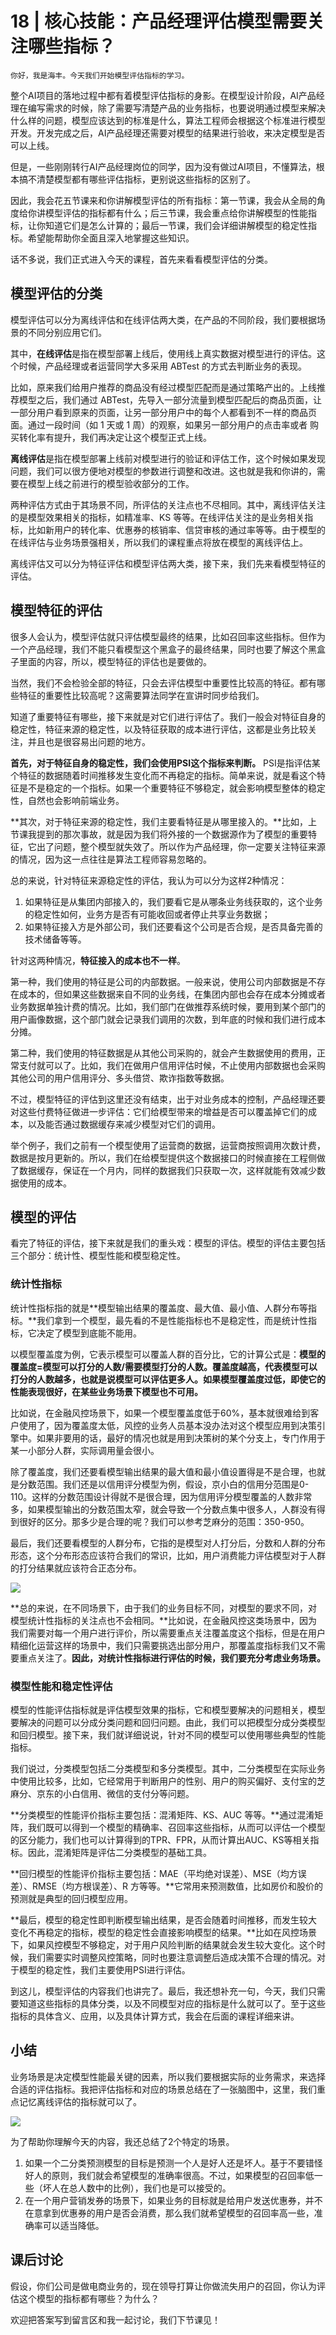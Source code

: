 # 18 | 核心技能：产品经理评估模型需要关注哪些指标？

    你好，我是海丰。今天我们开始模型评估指标的学习。

整个AI项目的落地过程中都有着模型评估指标的身影。在模型设计阶段，AI产品经理在编写需求的时候，除了需要写清楚产品的业务指标，也要说明通过模型来解决什么样的问题，模型应该达到的标准是什么，算法工程师会根据这个标准进行模型开发。开发完成之后，AI产品经理还需要对模型的结果进行验收，来决定模型是否可以上线。

但是，一些刚刚转行AI产品经理岗位的同学，因为没有做过AI项目，不懂算法，根本搞不清楚模型都有哪些评估指标，更别说这些指标的区别了。

因此，我会花五节课来和你讲解模型评估的所有指标：第一节课，我会从全局的角度给你讲模型评估的指标都有什么；后三节课，我会重点给你讲解模型的性能指标，让你知道它们是怎么计算的；最后一节课，我们会详细讲解模型的稳定性指标。希望能帮助你全面且深入地掌握这些知识。

话不多说，我们正式进入今天的课程，首先来看看模型评估的分类。

## 模型评估的分类

模型评估可以分为离线评估和在线评估两大类，在产品的不同阶段，我们要根据场景的不同分别应用它们。

其中，**在线评估**是指在模型部署上线后，使用线上真实数据对模型进行的评估。这个时候，产品经理或者运营同学大多采用 ABTest 的方式去判断业务的表现。

比如，原来我们给用户推荐的商品没有经过模型匹配而是通过策略产出的。上线推荐模型之后，我们通过 ABTest，先导入一部分流量到模型匹配后的商品页面，让一部分用户看到原来的页面，让另一部分用户中的每个人都看到不一样的商品页面。通过一段时间（如 1 天或 1 周）的观察，如果另一部分用户的点击率或者 购买转化率有提升，我们再决定让这个模型正式上线。

**离线评估**是指在模型部署上线前对模型进行的验证和评估工作，这个时候如果发现问题，我们可以很方便地对模型的参数进行调整和改进。这也就是我和你讲的，需要在模型上线之前进行的模型验收部分的工作。

两种评估方式由于其场景不同，所评估的关注点也不尽相同。其中，离线评估关注的是模型效果相关的指标，如精准率、KS 等等。在线评估关注的是业务相关指标，比如新用户的转化率、优惠券的核销率、信贷审核的通过率等等。由于模型的在线评估与业务场景强相关，所以我们的课程重点将放在模型的离线评估上。

离线评估又可以分为特征评估和模型评估两大类，接下来，我们先来看模型特征的评估。

## 模型特征的评估

很多人会认为，模型评估就只评估模型最终的结果，比如召回率这些指标。但作为一个产品经理，我们不能只看模型这个黑盒子的最终结果，同时也要了解这个黑盒子里面的内容，所以，模型特征的评估也是要做的。

当然，我们不会检验全部的特征，只会去评估模型中重要性比较高的特征。都有哪些特征的重要性比较高呢？这需要算法同学在宣讲时同步给我们。

知道了重要特征有哪些，接下来就是对它们进行评估了。我们一般会对特征自身的稳定性，特征来源的稳定性，以及特征获取的成本进行评估，这都是业务比较关注，并且也是很容易出问题的地方。

**首先，对于特征自身的稳定性，我们会使用PSI这个指标来判断。** PSI是指评估某个特征的数据随着时间推移发生变化而不再稳定的指标。简单来说，就是看这个特征是不是稳定的一个指标。如果一个重要特征不够稳定，就会影响模型整体的稳定性，自然也会影响前端业务。

**其次，对于特征来源的稳定性，我们主要看特征是从哪里接入的。**比如，上节课我提到的那次事故，就是因为我们将外接的一个数据源作为了模型的重要特征，它出了问题，整个模型就失效了。所以作为产品经理，你一定要关注特征来源的情况，因为这一点往往是算法工程师容易忽略的。

总的来说，针对特征来源稳定性的评估，我认为可以分为这样2种情况：

1.  如果特征是从集团内部接入的，我们要看它是从哪条业务线获取的，这个业务的稳定性如何，业务方是否有可能收回或者停止共享业务数据；
2.  如果特征接入方是外部公司，我们还要看这个公司是否合规，是否具备完善的技术储备等等。

针对这两种情况，**特征接入的成本也不一样**。

第一种，我们使用的特征是公司的内部数据。一般来说，使用公司内部数据是不存在成本的，但如果这些数据来自不同的业务线，在集团内部也会存在成本分摊或者业务数据单独计费的情况。比如，我们部门在做推荐系统时候，要用到某个部门的用户画像数据，这个部门就会记录我们调用的次数，到年底的时候和我们进行成本分摊。

第二种，我们使用的特征数据是从其他公司采购的，就会产生数据使用的费用，正常支付就可以了。比如，我们在做用户信用评估时候，不止使用内部数据也会采购其他公司的用户信用评分、多头借贷、欺诈指数等数据。

不过，模型特征的评估到这里还没有结束，出于对业务成本的控制，产品经理还要对这些付费特征做进一步评估：它们给模型带来的增益是否可以覆盖掉它们的成本，以及能否通过数据缓存来减少模型对它们的调用。

举个例子，我们之前有一个模型使用了运营商的数据，运营商按照调用次数计费，数据是按月更新的。所以，我们在给模型提供这个数据接口的时候直接在工程侧做了数据缓存，保证在一个月内，同样的数据我们只获取一次，这样就能有效减少数据使用的成本。

## 模型的评估

看完了特征的评估，接下来就是我们的重头戏：模型的评估。模型的评估主要包括三个部分：统计性、模型性能和模型稳定性。

### 统计性指标

统计性指标指的就是**模型输出结果的覆盖度、最大值、最小值、人群分布等指标。**我们拿到一个模型，最先看的不是性能指标也不是稳定性，而是统计性指标，它决定了模型到底能不能用。

以模型覆盖度为例，它表示模型可以覆盖人群的百分比，它的计算公式是：**模型的覆盖度=模型可以打分的人数/需要模型打分的人数。覆盖度越高，代表模型可以打分的人数越多，也就是说模型可以评估更多人。如果模型覆盖度过低，即使它的性能表现很好，在某些业务场景下模型也不可用。**

比如说，在金融风控场景下，如果一个模型覆盖度低于60%，基本就很难给到客户使用了，因为覆盖度太低，风控的业务人员基本没办法对这个模型应用到决策引擎中。如果非要用的话，最好的情况也就是用到决策树的某个分支上，专门作用于某一小部分人群，实际调用量会很小。

除了覆盖度，我们还要看模型输出结果的最大值和最小值设置得是不是合理，也就是分数范围。我们还是以信用评分模型为例，假设，京小白的信用分范围是0-110。这样的分数范围设计得就不是很合理，因为信用评分模型覆盖的人数非常多，如果模型输出的分数范围太窄，就会导致一个分数点集中很多人，人群没有得到很好的区分。那多少是合理的呢？我们可以参考芝麻分的范围：350-950。

最后，我们还要看模型的人群分布，它指的是模型对人打分后，分数和人群的分布形态，这个分布形态应该符合我们的常识，比如，用户消费能力评估模型对于人群的打分结果就应该符合正态分布。

![](https://static001.geekbang.org/resource/image/ab/99/abde1e426889fc4b8da6cc115858c099.jpeg)

**总的来说，在不同场景下，由于我们的业务目标不同，对模型的要求不同，对模型统计性指标的关注点也不会相同。**比如说，在金融风控这类场景中，因为我们需要对每一个用户进行评价，所以需要重点关注覆盖度这个指标，但是在用户精细化运营这样的场景中，我们只需要挑选出部分用户，那覆盖度指标我们又不需要重点关注了。**因此，对统计性指标进行评估的时候，我们要充分考虑业务场景。**

### 模型性能和稳定性评估

模型的性能评估指标就是评估模型效果的指标，它和模型要解决的问题相关，模型要解决的问题可以分成分类问题和回归问题。由此，我们可以把模型分成分类模型和回归模型。接下来，我们就详细说说，针对不同的模型可以使用哪些典型的性能指标。

我们说过，分类模型包括二分类模型和多分类模型。其中，二分类模型在实际业务中使用比较多，比如，它经常用于判断用户的性别、用户的购买偏好、支付宝的芝麻分、京东的小白信用、微信的支付分等问题。

**分类模型的性能评价指标主要包括：混淆矩阵、KS、AUC 等等。**通过混淆矩阵，我们既可以得到一个模型的精确率、召回率这些指标，从而可以评估一个模型的区分能力，我们也可以计算得到的TPR、FPR，从而计算出AUC、KS等相关指标。因此，混淆矩阵是评估二分类模型的基础工具。

**回归模型的性能评价指标主要包括：MAE（平均绝对误差）、MSE（均方误差）、RMSE（均方根误差）、R 方等等。**它常用来预测数值，比如房价和股价的预测就是典型的回归模型应用。

**最后，模型的稳定性即判断模型输出结果，是否会随着时间推移，而发生较大变化不再稳定的指标，模型的稳定性会直接影响模型的结果。**比如在风控场景下，如果风控模型不够稳定，对于用户风险判断的结果就会发生较大变化。这个时候，我们需要实时调整风控策略，同时也要注意调整后造成决策不合理的情况。对于模型的稳定性，我们主要使用PSI进行评估。

到这儿，模型评估的内容我们也讲完了。最后，我还想补充一句，今天，我们只需要知道这些指标的具体分类，以及不同模型对应的指标是什么就可以了。至于这些指标的具体含义、应用，以及具体计算方式，我会在后面的课程详细来讲。

## 小结

业务场景是决定模型性能最关键的因素，所以我们要根据实际的业务需求，来选择合适的评估指标。我把评估指标和对应的场景总结在了一张脑图中，这里，我们重点记忆离线评估的指标就可以了。

![](https://static001.geekbang.org/resource/image/8e/c4/8ee39a46797b3552ayy802455e9b65c4.jpg)

为了帮助你理解今天的内容，我还总结了2个特定的场景。

1.  如果一个二分类预测模型的目标是预测一个人是好人还是坏人。基于不要错怪好人的原则，我们就会希望模型的准确率很高。不过，如果模型的召回率低一些（坏人在总人数中的比例），我们也是可以接受的。
2.  在一个用户营销发券的场景下，如果业务的目标就是给用户发送优惠券，并不在意拿到优惠券的用户是否会消费，那么我们就希望模型的召回率高一些，准确率可以适当降低。

## 课后讨论

假设，你们公司是做电商业务的，现在领导打算让你做流失用户的召回，你认为评估这个模型的指标都有哪些？为什么？

欢迎把答案写到留言区和我一起讨论，我们下节课见！
    